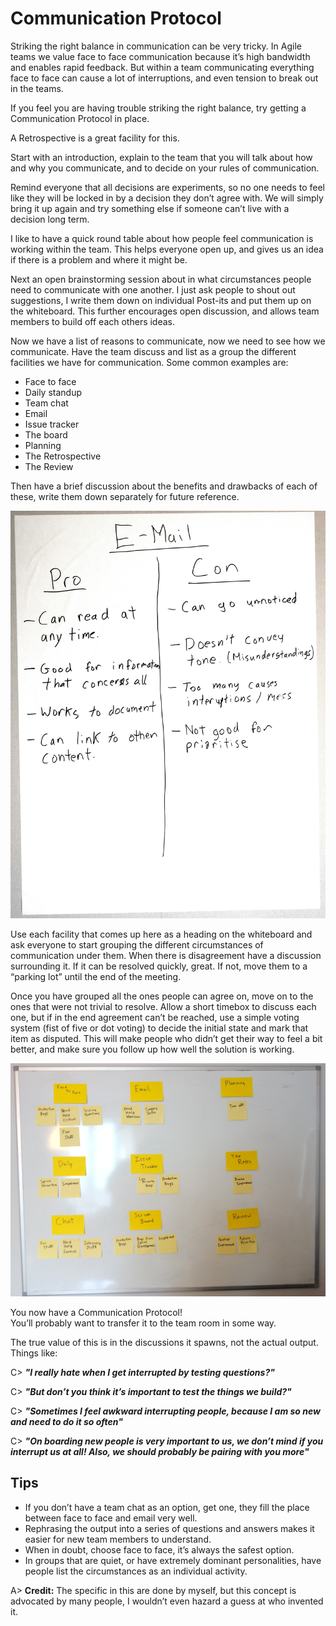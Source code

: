 # Communication Protocol

Striking the right balance in communication can be very tricky. In Agile teams we value face to face communication because it’s high bandwidth and enables rapid feedback. But within a team communicating everything face to face can cause a lot of interruptions, and even tension to break out in the teams.

If you feel you are having trouble striking the right balance, try getting a Communication Protocol in place.

A Retrospective is a great facility for this.

Start with an introduction, explain to the team that you will talk about how and why you communicate, and to decide on your rules of communication. 

Remind everyone that all decisions are experiments, so no one needs to feel like they will be locked in by a decision they don’t agree with. We will simply bring it up again and try something else if someone can’t live with a decision long term.

I like to have a quick round table about how people feel communication is working within the team. This helps everyone open up, and gives us an idea if there is a problem and where it might be.

Next an open brainstorming session about in what circumstances people need to communicate with one another. I just ask people to shout out suggestions, I write them down on individual Post-its and put them up on the whiteboard. This further encourages open discussion, and allows team members to build off each others ideas.

Now we have a list of reasons to communicate, now we need to see how we communicate. Have the team discuss and list as a group the different facilities we have for communication. Some common examples are:

- Face to face
- Daily standup
- Team chat   
- Email
- Issue tracker
- The board
- Planning
- The Retrospective
- The Review

Then have a brief discussion about the benefits and drawbacks of each of these, write them down separately for future reference.

![Pros and Cons](images/communication-protocol-1.jpg)

Use each facility that comes up here as a heading on the whiteboard and ask everyone to start grouping the different circumstances of communication under them. When there is disagreement have a discussion surrounding it. If it can be resolved quickly, great. If not, move them to a “parking lot” until the end of the meeting.

Once you have grouped all the ones people can agree on, move on to the ones that were not trivial to resolve. Allow a short timebox to discuss each one, but if in the end agreement can’t be reached, use a simple voting system (fist of five or dot voting) to decide the initial state and mark that item as disputed. This will make people who didn’t get their way to feel a bit better, and make sure you follow up how well the solution is working.

![Communication Protocol](images/communication-protocol-2.jpg)

You now have a Communication Protocol!  
You’ll probably want to transfer it to the team room in some way.

The true value of this is in the discussions it spawns, not the actual output. Things like:

C> ***"I really hate when I get interrupted by testing questions?"***

C> ***"But don’t you think it’s important to test the things we build?"***
  

C> ***"Sometimes I feel awkward interrupting people, because I am so new and need to do it so often"***

C> ***"On boarding new people is very important to us, we don’t mind if you interrupt us at all! Also, we should probably be pairing with you more"***

## Tips
- If you don’t have a team chat as an option, get one, they fill the place between face to face and email very well.
- Rephrasing the output into a series of questions and answers makes it easier for new team members to understand.
- When in doubt, choose face to face, it’s always the safest option.
- In groups that are quiet, or have extremely dominant personalities, have people list the circumstances as an individual activity.

A> **Credit:** The specific in this are done by myself, but this concept is advocated by many people, I wouldn’t even hazard a guess at who invented it.
